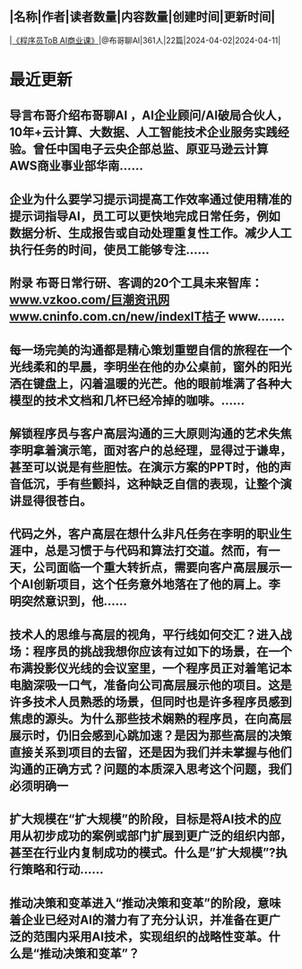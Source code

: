 |名称|作者|读者数量|内容数量|创建时间|更新时间|
---
|[《程序员ToB AI商业课》](https://xiaobot.net/p/Brucehuang1258?refer=0b133df9-27dc-423b-8101-639049001c13)|@布哥聊AI|361人|22篇|2024-04-02|2024-04-11|

# 最近更新
## 导言布哥介绍布哥聊AI ，AI企业顾问/AI破局合伙人，10年+云计算、大数据、人工智能技术企业服务实践经验。曾任中国电子云央企部总监、原亚马逊云计算AWS商业事业部华南......
## 企业为什么要学习提示词提高工作效率通过使用精准的提示词指导AI，员工可以更快地完成日常任务，例如数据分析、生成报告或自动处理重复性工作。减少人工执行任务的时间，使员工能够专注......
## 附录 布哥日常行研、客调的20个工具未来智库：www.vzkoo.com/巨潮资讯网www.cninfo.com.cn/new/indexIT桔子 www.......
## 每一场完美的沟通都是精心策划重塑自信的旅程在一个光线柔和的早晨，李明坐在他的办公桌前，窗外的阳光洒在键盘上，闪着温暖的光芒。他的眼前堆满了各种大模型的技术文档和几杯已经冷掉的咖啡。......
## 解锁程序员与客户高层沟通的三大原则沟通的艺术失焦李明拿着演示笔，面对客户的总经理，显得过于谦卑，甚至可以说是有些胆怯。在演示方案的PPT时，他的声音低沉，手有些颤抖，这种缺乏自信的表现，让整个演讲显得很苍白。
## 代码之外，客户高层在想什么非凡任务在李明的职业生涯中，总是习惯于与代码和算法打交道。然而，有一天，公司面临一个重大转折点，需要向客户高层展示一个AI创新项目，这个任务意外地落在了他的肩上。李明突然意识到，他......
## 技术人的思维与高层的视角，平行线如何交汇？进入战场：程序员的挑战我想你应该有过如下的场景，在一个布满投影仪光线的会议室里，一个程序员正对着笔记本电脑深吸一口气，准备向公司高层展示他的项目。这是许多技术人员熟悉的场景，但同时也是许多程序员感到焦虑的源头。为什么那些技术娴熟的程序员，在向高层展示时，仍旧会感到心跳加速？是因为那些高层的决策直接关系到项目的去留，还是因为我们并未掌握与他们沟通的正确方式？问题的本质深入思考这个问题，我们必须明确一
## 扩大规模在“扩大规模”的阶段，目标是将AI技术的应用从初步成功的案例或部门扩展到更广泛的组织内部，甚至在行业内复制成功的模式。什么是”扩大规模”?执行策略和行动......
## 推动决策和变革进入“推动决策和变革”的阶段，意味着企业已经对AI的潜力有了充分认识，并准备在更广泛的范围内采用AI技术，实现组织的战略性变革。什么是“推动决策和变革”？


